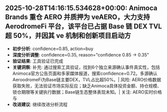 
## 2025-10-28T14:16:15.534628+00:00: Animoca Brands 重仓 AERO 并质押为 veAERO，大力支持 AerodromeFi 平台，该平台已占据 Base 链 DEX TVL 超 50%，并因其 ve 机制和创新项目启动方
- **初步分析**: confidence=0.85, action=buy
- **深度分析调整**: confidence=0.35, reason="confidence 0.85 → 0.35"
- **验证结果**: 工具验证已完成
- **关键洞察**: 补充: 通过搜索工具验证，找到6个独立来源确认事件真实性，包括Animoca官方公告页面和多家媒体报道，搜索confidence=0.72。多源确认AeroodromeFi为Base链主要DEX，TVL占比超50%。| 风险: AERO价格数据获取失败，无法验证市场实际反应；缺乏Animoca具体投资金额、持仓规模、锁仓期限等关键执行数据；Base链生态整体表现未知。| 关注: AERO实时价格与
- **改进建议**: 继续改进分析流程

